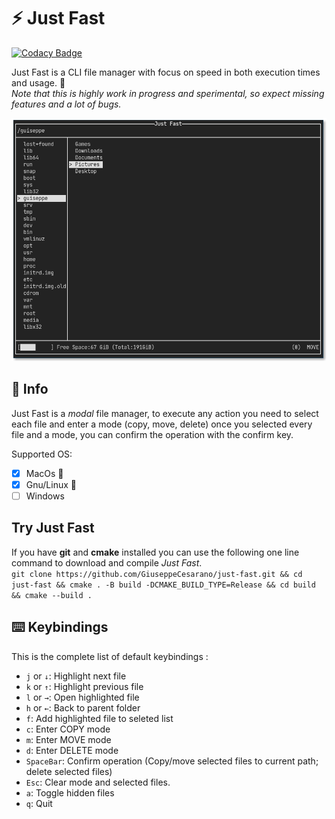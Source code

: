 # ⚡ Just Fast

[![Codacy Badge](https://api.codacy.com/project/badge/Grade/cbf1179a0d3a42c19788210ec18efbac)](https://www.codacy.com/manual/pecorainpannacotta/just-fast?utm_source=github.com&utm_medium=referral&utm_content=GiuseppeCesarano/just-fast&utm_campaign=Badge_Grade)

Just Fast is a CLI file manager with focus on speed in both execution times and usage. 🚀  
_Note that this is highly work in progress and sperimental, so expect missing features and a lot of bugs._

![Just Fast Screenshot](resource/screenshot.png)

## 📖 Info

Just Fast is a _modal_ file manager, to execute any action you need to select each file and enter a mode (copy, move, delete) once you selected every file and a mode, you can confirm the operation with the confirm key.

Supported OS:

-   [x] MacOs 🍎
-   [x] Gnu/Linux 🐧
-   [ ] Windows

## Try Just Fast

If you have **git** and **cmake** installed you can use the following one line command to download and compile _Just Fast_.  
`git clone https://github.com/GiuseppeCesarano/just-fast.git && cd just-fast && cmake . -B build -DCMAKE_BUILD_TYPE=Release && cd build && cmake --build .`

## ⌨️ Keybindings

This is the complete list of default keybindings :

-   `j` or `↓`: Highlight next file
-   `k` or `↑`: Highlight previous file
-   `l` or `→`: Open highlighted file
-   `h` or `←`: Back to parent folder
-   `f`: Add highlighted file to seleted list
-   `c`: Enter COPY mode
-   `m`: Enter MOVE mode
-   `d`: Enter DELETE mode
-   `SpaceBar`: Confirm operation (Copy/move selected files to current path; delete selected files)
-   `Esc`: Clear mode and selected files.
-   `a`: Toggle hidden files
-   `q`: Quit
